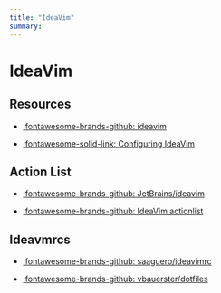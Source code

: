 ```yaml
---
title: "IdeaVim"
summary:
---
```


IdeaVim
===

Resources
---

- [:fontawesome-brands-github: ideavim](https://github.com/JetBrains/ideavim)

- [:fontawesome-solid-link: Configuring IdeaVim](https://medium.com/@danidiaz/configuring-ideavimrc-de16a4da0715)

Action List
---

- [:fontawesome-brands-github: JetBrains/ideavim](https://github.com/JetBrains/ideavim/blob/master/src/com/maddyhome/idea/vim/package-info.java)

- [:fontawesome-brands-github: IdeaVim actionlist](https://gist.github.com/zchee/9c78f91cc5ad771c1f5d)

Ideavmrcs
---

- [:fontawesome-brands-github: saaguero/ideavimrc](https://github.com/saaguero/ideavimrc/blob/master/.ideavimrc)

- [:fontawesome-brands-github: vbauerster/dotfiles](https://github.com/vbauerster/dotfiles/blob/master/ideavimrc)
